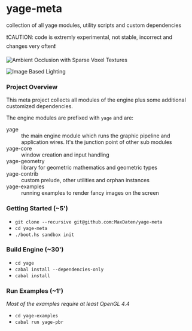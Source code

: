 yage-meta
=========

collection of all yage modules, utility scripts and custom dependencies

:exclamation:CAUTION: code is extremly experimental, not stable, incorrect and changes very often:exclamation:

![Ambient Occlusion with Sparse Voxel Textures](https://cloud.githubusercontent.com/assets/1087418/6622803/3cdc12be-c8df-11e4-8b41-88eeb2b353a4.png)

![Image Based Lighting](https://cloud.githubusercontent.com/assets/1087418/6622841/7f6660bc-c8df-11e4-83b5-817719e11ed4.png)


### Project Overview

This meta project collects all modules of the engine plus some additional customized dependencies.

The engine modules are prefixed with `yage` and are:
<dl>
  <dt>yage</dt>
  <dd>the main engine module which runs the graphic pipeline and application wires. It's the junction point of other sub modules</dd>
  <dt>yage-core</dt>
  <dd>window creation and input handling</dd>
  <dt>yage-geometry</dt>
  <dd>library for geometric mathematics and geometric types</dd>
  <dt>yage-contrib</dt>
  <dd>custom prelude, other utilities and orphan instances</dd>
  <dt>yage-examples</dt>
  <dd>running examples to render fancy images on the screen</dd>
</dl>


### Getting Started (~5')

* `git clone --recursive git@github.com:MaxDaten/yage-meta`
* `cd yage-meta`
* `./boot.hs sandbox init`

### Build Engine (~30')

* `cd yage`
* `cabal install --dependencies-only`
* `cabal install`

### Run Examples (~1')

_Most of the examples require at least OpenGL 4.4_

* `cd yage-examples`
* `cabal run yage-pbr`
